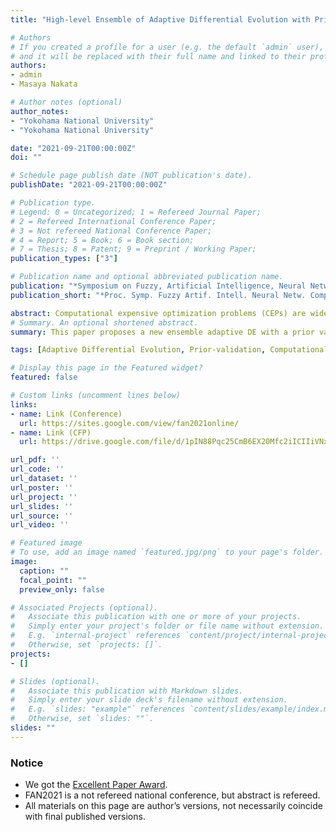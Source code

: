 ```yaml
---
title: "High-level Ensemble of Adaptive Differential Evolution with Prior-validation toward Computationally Expensive Optimization Problems"

# Authors
# If you created a profile for a user (e.g. the default `admin` user), write the username (folder name) here 
# and it will be replaced with their full name and linked to their profile.
authors:
- admin
- Masaya Nakata

# Author notes (optional)
author_notes:
- "Yokohama National University"
- "Yokohama National University"

date: "2021-09-21T00:00:00Z"
doi: ""

# Schedule page publish date (NOT publication's date).
publishDate: "2021-09-21T00:00:00Z"

# Publication type.
# Legend: 0 = Uncategorized; 1 = Refereed Journal Paper;
# 2 = Refereed International Conference Paper;
# 3 = Not refereed National Conference Paper;
# 4 = Report; 5 = Book; 6 = Book section;
# 7 = Thesis; 8 = Patent; 9 = Preprint / Working Paper; 
publication_types: ["3"]

# Publication name and optional abbreviated publication name.
publication: "*Symposium on Fuzzy, Artificial Intelligence, Neural Networks and Computational Intelligence (FAN2021)*, pp. 132--137 (in Japanese)"
publication_short: "*Proc. Symp. Fuzzy Artif. Intell. Neural Netw. Comput. Intell. (FAN)*, pp. 132--137 (in Japanese)"

abstract: Computational expensive optimization problems (CEPs) are widely seen in real-world applications. In this domain, high-performance solution derivation with as few fitness evaluations (FEs) as possible is required. Adaptive Differential Evolution Algorithms (adaptive DE), optimization techniques that automatically adapt their hyperparameters to the problem during a single run, can be effective methodologies for CEPs if the adaptation is done properly. Ensemble adaptive DEs, which consist of heterogeneous adaptive DEs, have the potential to improve performance with suitable adaptive DEs found in a larger algorithm space than that of a single adaptive DE, but they also make it difficult to find a suitable adaptive DE due to a large algorithm search space. The existing methods verify the validity of the used adaptive DEs in a post-hoc validation manner while utilizing FEs obtained in certain periods of generations to search the algorithm space. Thus they require a large number of FEs and are unsuitable for CEPs. This paper proposes a new ensemble adaptive DE with a prior validation that estimates a suitable adaptive DE every generation without additional FEs before solution generation. Experimental results show that our proposal outperforms existing methods and has a better convergence speed.
# Summary. An optional shortened abstract.
summary: This paper proposes a new ensemble adaptive DE with a prior validation that estimates a suitable adaptive DE every generation without additional FEs before solution generation. Experimental results show that our proposal outperforms existing methods and has a better convergence speed.

tags: [Adaptive Differential Evolution, Prior-validation, Computationally Expensive Optimization, Ensemble Evolutionary Computation]

# Display this page in the Featured widget?
featured: false

# Custom links (uncomment lines below)
links:
- name: Link (Conference)
  url: https://sites.google.com/view/fan2021online/
- name: Link (CFP)
  url: https://drive.google.com/file/d/1pIN88Pqc25CmB6EX20Mfc2iICIIiVNxQ/view

url_pdf: ''
url_code: ''
url_dataset: ''
url_poster: ''
url_project: ''
url_slides: ''
url_source: ''
url_video: ''

# Featured image
# To use, add an image named `featured.jpg/png` to your page's folder. 
image:
  caption: ""
  focal_point: ""
  preview_only: false

# Associated Projects (optional).
#   Associate this publication with one or more of your projects.
#   Simply enter your project's folder or file name without extension.
#   E.g. `internal-project` references `content/project/internal-project/index.md`.
#   Otherwise, set `projects: []`.
projects:
- []

# Slides (optional).
#   Associate this publication with Markdown slides.
#   Simply enter your slide deck's filename without extension.
#   E.g. `slides: "example"` references `content/slides/example/index.md`.
#   Otherwise, set `slides: ""`.
slides: ""
---
```


### Notice

- We got the [Excellent Paper Award](https://sites.google.com/view/fan2021online/%E8%A1%A8%E5%BD%B0).
- FAN2021 is a not refereed national conference, but abstract is refereed.
- All materials on this page are author’s versions, not necessarily coincide with final published versions.